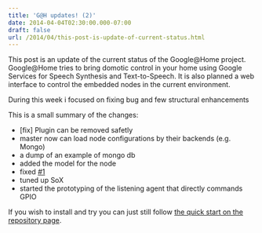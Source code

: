 ```yaml
---
title: 'G@H updates! (2)'
date: 2014-04-04T02:30:00.000-07:00
draft: false
url: /2014/04/this-post-is-update-of-current-status.html
---
```


  
  
This post is an update of the current status of the Google@Home project. Google@Home tries to bring domotic control in your home using Google Services for Speech Synthesis and Text-to-Speech. It is also planned a web interface to control the embedded nodes in the current environment.  
  
  
During this week i focused on fixing bug and few structural enhancements  
  
This is a small summary of the changes:  

*   \[fix\] Plugin can be removed safetly
*   master now can load node configurations by their backends (e.g. Mongo)
*   a dump of an example of mongo db
*   added the model for the node
*   fixed [#1](https://github.com/mudler/Google-at-Home/issues/1)
*   tuned up SoX
*   started the prototyping of the listening agent that directly commands GPIO

  
If you wish to install and try you can just still follow [the quick start on the repository page](https://github.com/mudler/Google-at-Home#quick-start).